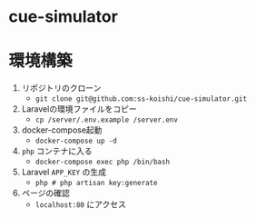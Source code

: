 # cue-simulator



# 環境構築

1. リポジトリのクローン
    - `git clone git@github.com:ss-koishi/cue-simulator.git`
2. Laravelの環境ファイルをコピー
    - `cp /server/.env.example /server.env`
3. docker-compose起動
     - `docker-compose up -d`
4. `php` コンテナに入る
     - `docker-compose exec php /bin/bash`
5. Laravel `APP_KEY` の生成
    - `php # php artisan key:generate`
6. ページの確認
    - `localhost:80` にアクセス
